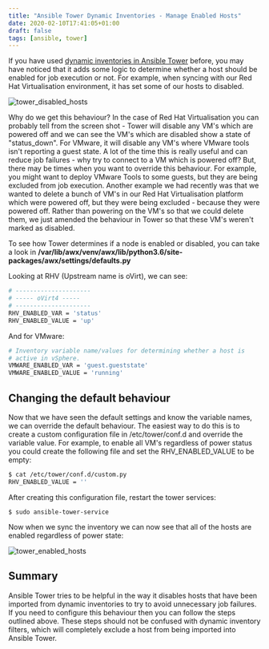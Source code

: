 ```yaml
---
title: "Ansible Tower Dynamic Inventories - Manage Enabled Hosts"
date: 2020-02-10T17:41:05+01:00
draft: false
tags: [ansible, tower]
---
```


If you have used [dynamic inventories in Ansible Tower](https://docs.ansible.com/ansible-tower/latest/html/userguide/inventories.html#smart-inventories) before, you may have noticed that it adds some logic to determine whether a host should be enabled for job execution or not. For example, when syncing with our Red Hat Virtualisation environment, it has set some of our hosts to disabled.

![tower_disabled_hosts](/images/tower_inventory_disabled.png)

Why do we get this behaviour? In the case of Red Hat Virtualisation you can probably tell from the screen shot - Tower will disable any VM's which are powered off and we can see the VM's which are disabled show a state of "status_down". For VMware, it will disable any VM's where VMware tools isn't reporting a guest state. A lot of the time this is really useful and can reduce job failures - why try to connect to a VM which is powered off? But, there may be times when you want to override this behaviour. For example, you might want to deploy VMware Tools to some guests, but they are being excluded from job execution. Another example we had recently was that we wanted to delete a bunch of VM's in our Red Hat Virtualisation platform which were powered off, but they were being excluded - because they were powered off. Rather than powering on the VM's so that we could delete them, we just amended the behaviour in Tower so that these VM's weren't marked as disabled.

To see how Tower determines if a node is enabled or disabled, you can take a look in **/var/lib/awx/venv/awx/lib/python3.6/site-packages/awx/settings/defaults.py**

Looking at RHV (Upstream name is oVirt), we can see:

```bash
# ---------------------
# ----- oVirt4 -----
# ---------------------
RHV_ENABLED_VAR = 'status'
RHV_ENABLED_VALUE = 'up'
```

And for VMware:

```bash
# Inventory variable name/values for determining whether a host is
# active in vSphere.
VMWARE_ENABLED_VAR = 'guest.gueststate'
VMWARE_ENABLED_VALUE = 'running'
```

## Changing the default behaviour

Now that we have seen the default settings and know the variable names, we can override the default behaviour. The easiest way to do this is to create a custom configuration file in /etc/tower/conf.d and override the variable value. For example, to enable all VM's regardless of power status you could create the following file and set the RHV_ENABLED_VALUE to be empty:

```bash
$ cat /etc/tower/conf.d/custom.py 
RHV_ENABLED_VALUE = ''
```

After creating this configuration file, restart the tower services:

```
$ sudo ansible-tower-service
```

Now when we sync the inventory we can now see that all of the hosts are enabled regardless of power state:

![tower_enabled_hosts](/images/tower_inventory_enabled.png)

## Summary

Ansible Tower tries to be helpful in the way it disables hosts that have been imported from dynamic inventories to try to avoid unnecessary job failures. If you need to configure this behaviour then you can follow the steps outlined above. These steps should not be confused with dynamic inventory filters, which will completely exclude a host from being imported into Ansible Tower. 
